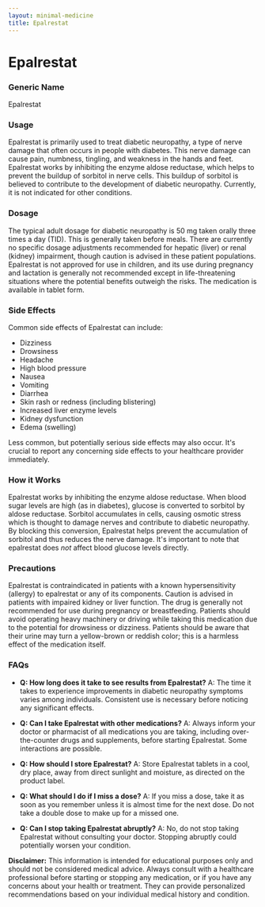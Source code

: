 ```yaml
---
layout: minimal-medicine
title: Epalrestat
---
```


# Epalrestat
### Generic Name
Epalrestat

### Usage
Epalrestat is primarily used to treat diabetic neuropathy, a type of nerve damage that often occurs in people with diabetes.  This nerve damage can cause pain, numbness, tingling, and weakness in the hands and feet. Epalrestat works by inhibiting the enzyme aldose reductase, which helps to prevent the buildup of sorbitol in nerve cells.  This buildup of sorbitol is believed to contribute to the development of diabetic neuropathy.  Currently, it is not indicated for other conditions.

### Dosage
The typical adult dosage for diabetic neuropathy is 50 mg taken orally three times a day (TID).  This is generally taken before meals.  There are currently no specific dosage adjustments recommended for hepatic (liver) or renal (kidney) impairment, though caution is advised in these patient populations.  Epalrestat is not approved for use in children, and its use during pregnancy and lactation is generally not recommended except in life-threatening situations where the potential benefits outweigh the risks.  The medication is available in tablet form.

### Side Effects
Common side effects of Epalrestat can include:

* Dizziness
* Drowsiness
* Headache
* High blood pressure
* Nausea
* Vomiting
* Diarrhea
* Skin rash or redness (including blistering)
* Increased liver enzyme levels
* Kidney dysfunction
* Edema (swelling)

Less common, but potentially serious side effects may also occur.  It's crucial to report any concerning side effects to your healthcare provider immediately.

### How it Works
Epalrestat works by inhibiting the enzyme aldose reductase.  When blood sugar levels are high (as in diabetes), glucose is converted to sorbitol by aldose reductase.  Sorbitol accumulates in cells, causing osmotic stress which is thought to damage nerves and contribute to diabetic neuropathy. By blocking this conversion, Epalrestat helps prevent the accumulation of sorbitol and thus reduces the nerve damage.  It's important to note that epalrestat does *not* affect blood glucose levels directly.

### Precautions
Epalrestat is contraindicated in patients with a known hypersensitivity (allergy) to epalrestat or any of its components.  Caution is advised in patients with impaired kidney or liver function.  The drug is generally not recommended for use during pregnancy or breastfeeding.  Patients should avoid operating heavy machinery or driving while taking this medication due to the potential for drowsiness or dizziness.  Patients should be aware that their urine may turn a yellow-brown or reddish color; this is a harmless effect of the medication itself.

### FAQs

* **Q: How long does it take to see results from Epalrestat?** A: The time it takes to experience improvements in diabetic neuropathy symptoms varies among individuals.  Consistent use is necessary before noticing any significant effects.

* **Q: Can I take Epalrestat with other medications?** A:  Always inform your doctor or pharmacist of all medications you are taking, including over-the-counter drugs and supplements, before starting Epalrestat. Some interactions are possible.

* **Q: How should I store Epalrestat?** A: Store Epalrestat tablets in a cool, dry place, away from direct sunlight and moisture, as directed on the product label.

* **Q: What should I do if I miss a dose?** A: If you miss a dose, take it as soon as you remember unless it is almost time for the next dose. Do not take a double dose to make up for a missed one.

* **Q: Can I stop taking Epalrestat abruptly?** A: No, do not stop taking Epalrestat without consulting your doctor.  Stopping abruptly could potentially worsen your condition.


**Disclaimer:** This information is intended for educational purposes only and should not be considered medical advice. Always consult with a healthcare professional before starting or stopping any medication, or if you have any concerns about your health or treatment.  They can provide personalized recommendations based on your individual medical history and condition.
